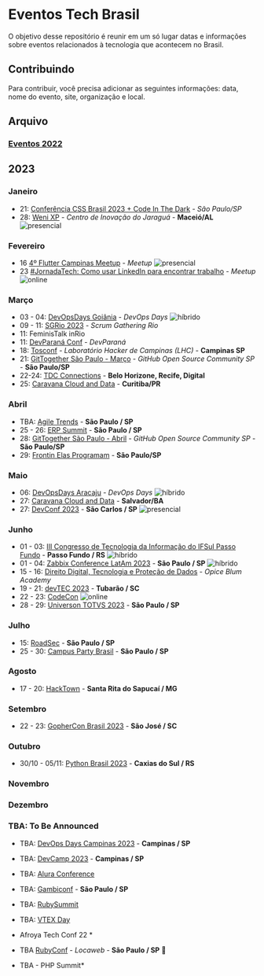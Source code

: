 # Eventos Tech Brasil

O objetivo desse repositório é reunir em um só lugar datas e informações sobre eventos relacionados à tecnologia que acontecem no Brasil.

## Contribuindo

Para contribuir, você precisa adicionar as seguintes informações: data, nome do evento, site, organização e local.

## Arquivo
### [Eventos 2022](https://github.com/Abacatinhos/eventos-tech-brasil/blob/main/arquivo/2022.md) 


## 2023
### Janeiro
 <!-- JANEIRO:START -->
* 21: [Conferência CSS Brasil 2023 + Code In The Dark](https://www.sympla.com.br/evento/conferencia-css-brasil-2023-code-in-the-dark/1759146?token=4d0fd49e61b2183a842e6f8555dc262a&utm_campaign=inscricao_conferencia_css_brasil&utm_medium=email&utm_source=RD+Station) - *São Paulo/SP*
* 28: [Weni XP](https://doity.com.br/weni-xp#about) - *Centro de Inovação do Jaraguá* - **Maceió/AL** ![presencial](https://img.shields.io/static/v1?label=&message=presencial&color=darkblue)
<!-- JANEIRO:END -->
### Fevereiro
<!-- FEVEREIRO:START -->
* 16 [4º Flutter Campinas Meetup](https://www.meetup.com/flutter-campinas/events/290984453/) - *Meetup* ![presencial](https://img.shields.io/static/v1?label=&message=presencial&color=darkblue)
* 23 [#JornadaTech: Como usar LinkedIn para encontrar trabalho](https://www.meetup.com/microsoft-reactor-sao-paulo/events/290284584/) - *Meetup* ![online](https://img.shields.io/static/v1?label=&message=online&color=green)
<!-- FEVEREIRO:END -->
### Março
<!-- MARÇO:START -->
* 03 - 04: [DevOpsDays Goiânia](https://devopsdays.org/events/2023-goiania/welcome/) - *DevOps Days* ![híbrido](https://img.shields.io/static/v1?label=&message=h%C3%ADbrido&color=blue)
* 09 - 11: [SGRio 2023](https://scrumrio.com/) - *Scrum Gathering Rio*
* 11: FeminisTalk  inRio
* 11: [DevParaná Conf](https://devpr.org/) - *DevParaná*
* 18: [Tosconf](https://tosconf.lhc.net.br/) - *Laboratório Hacker de Campinas (LHC)* - **Campinas  SP**
* 21: [GitTogether São Paulo - Março](https://www.meetup.com/pt-BR/githubbrasil/events/292129639/) - *GitHub Open Source Community SP* - **São Paulo/SP**
* 22-24: [TDC Connections](https://thedevconf.com/tdc/2023/connections/) - **Belo Horizone, Recife, Digital**
* 25: [Caravana Cloud and Data](https://www.even3.com.br/caravana-cloud-and-data-edicao-curitiba-2023-presencial-310148/) - **Curitiba/PR**
<!-- MARÇO:END -->
### Abril
<!-- ABRIL:START -->
* TBA: [Agile Trends](https://agiletrendsbr.com/) - **São Paulo / SP**
* 25 - 26: [ERP Summit](https://www.erpsummit.com.br/) - **São Paulo / SP**
* 28: [GitTogether São Paulo - Abril](https://aka.ms/GitHubOpenSourceCommunity) - *GitHub Open Source Community SP* - **São Paulo/SP**
* 29: [Frontin Elas Programam](https://www.eventbrite.com.br/e/frontin-elas-programam-2023-tickets-570948140257) - **São Paulo/SP**
<!-- ABRIL:END -->

### Maio
<!-- MAIO:START -->
* 06: [DevOpsDays Aracaju](https://devopsdays.org/events/2023-aracaju/welcome/) - *DevOps Days* ![híbrido](https://img.shields.io/static/v1?label=&message=h%C3%ADbrido&color=blue)
* 27: [Caravana Cloud and Data](https://www.even3.com.br/caravana-cloud-and-data-edicao-curitiba-2023-presencial-310148/) - **Salvador/BA**
* 27: [DevConf 2023](https://devconf.com.br/) - **São Carlos / SP** ![presencial](https://img.shields.io/static/v1?label=&message=presencial&color=darkblue)
<!-- MAIO:END -->

### Junho
<!-- JUNHO:START -->
* 01 - 03: [III Congresso de Tecnologia da Informação do IFSul Passo Fundo](https://congressoti.passofundo.ifsul.edu.br/) - **Passo Fundo / RS** ![híbrido](https://img.shields.io/static/v1?label=&message=h%C3%ADbrido&color=blue)
* 01 - 04: [Zabbix Conference LatAm 2023](https://www.zabbix.com/br/events/conference_latam_2023) - **São Paulo / SP** ![híbrido](https://img.shields.io/static/v1?label=&message=h%C3%ADbrido&color=blue)
* 15 - 16: [Direito Digital, Tecnologia e Proteção de Dados](https://cddtpd.com.br) - *Opice Blum Academy*
* 19 - 21: [devTEC 2023](https://www.devtec.com.br/) - **Tubarão / SC**
* 22 - 23: [CodeCon](https://www.codecon.dev/) ![online](https://img.shields.io/static/v1?label=&message=online&color=green)
* 28 - 29: [Universon TOTVS 2023](https://universo.totvs.com/) - **São Paulo / SP**

<!-- JUNHO:END -->

### Julho
<!-- JULHO:START -->
* 15: [RoadSec](https://www.roadsec.com.br/) - **São Paulo / SP**
* 25 - 30: [Campus Party Brasil](https://brasil.campus-party.org/cpbr15/) - **São Paulo / SP**
<!-- JULHO:END -->

### Agosto
<!-- AGOSTO:START -->
* 17 - 20: [HackTown](https://hacktown.com.br/) - **Santa Rita do Sapucaí / MG**
<!-- AGOSTO:END -->
### Setembro
<!-- SETEMBRO:START -->
* 22 - 23: [GopherCon Brasil 2023](https://www.sympla.com.br/evento/gophercon-brasil-2023/1733229?lang=PT) - **São José / SC**
<!-- SETEMBRO:END -->

### Outubro
<!-- OUTUBRO:START -->
* 30/10 - 05/11: [Python Brasil 2023](https://2023.pythonbrasil.org.br/) - **Caxias do Sul / RS**
<!-- OUTUBRO:END -->

### Novembro
<!-- NOVEMBRO:START -->
<!-- NOVEMBRO:END -->

### Dezembro
<!-- DEZEMBRO:START -->
<!-- DEZEMBRO:END -->

### TBA: To Be Announced

* TBA: [DevOps Days Campinas 2023](https://devopsdays.org/events/2019-campinas/welcome/) - **Campinas / SP**
* TBA: [DevCamp 2023](https://devcamp.co/) - **Campinas / SP**
* TBA: [Alura Conference](https://www.devleaders.com.br/)
* TBA: [Gambiconf](https://gambiconf.dev/) - **São Paulo / SP**

* TBA: [RubySummit](https://ruby.com.br/)
* TBA: [VTEX Day](https://vtexday.vtex.com/)
* Afroya Tech Conf 22 *
* TBA [RubyConf](https://www.rubyconf.com.br/) - *Locaweb* - **São Paulo / SP** 🥑
* TBA  - PHP Summit*
